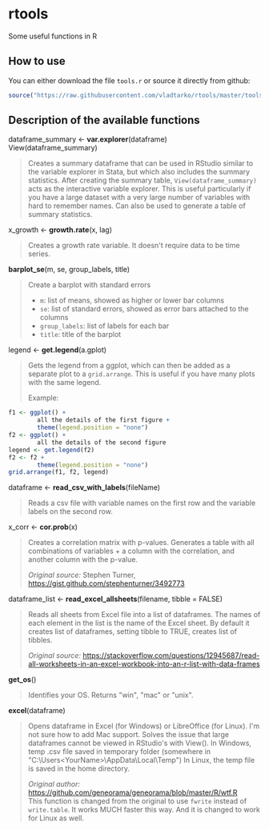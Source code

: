 # rtools
Some useful functions in R

## How to use

You can either download the file `tools.r` or source it directly from github:

```r
source("https://raw.githubusercontent.com/vladtarko/rtools/master/tools.r")
```

## Description of the available functions

dataframe_summary <- **var.explorer**(dataframe)  
View(dataframe_summary)

> Creates a summary dataframe that can be used in RStudio similar to the variable explorer in Stata, but which also includes the summary statistics. After creating the summary table, `View(dataframe_summary)` acts as the interactive variable explorer. This is useful particularly if you have a large dataset with a very large number of variables with hard to remember names. Can also be used to generate a table of summary statistics.

x_growth <- **growth.rate**(x, lag)

> Creates a growth rate variable. It doesn't require data to be time series.

**barplot_se**(m, se, group_labels, title) 

> Create a barplot with standard errors  
> 
> - `m`: list of means, showed as higher or lower bar columns  
> - `se`: list of standard errors, showed as error bars attached to the columns  
> - `group_labels`: list of labels for each bar  
> - `title`: title of the barplot  

legend <- **get.legend**(a.gplot)

> Gets the legend from a ggplot, which can then be added as a separate plot to a `grid.arrange`. This is useful if you have many plots with the same legend.
>
> Example:

```r
f1 <- ggplot() + 
        all the details of the first figure +
        theme(legend.position = "none")
f2 <- ggplot() + 
        all the details of the second figure
legend <- get.legend(f2)
f2 <- f2 +
        theme(legend.position = "none")
grid.arrange(f1, f2, legend)
```

dataframe <- **read_csv_with_labels**(fileName)

> Reads a csv file with variable names on the first row and the variable labels on the second row.

x_corr <- **cor.prob**(x)

> Creates a correlation matrix with p-values. Generates a table with all combinations of variables + a column with the correlation, and another column with the p-value. 
>
> _Original source:_ Stephen Turner, https://gist.github.com/stephenturner/3492773

dataframe_list <- **read_excel_allsheets**(filename, tibble = FALSE)

> Reads all sheets from Excel file into a list of dataframes. The names of each element in the list is the name of the Excel sheet. By default it creates list of dataframes, setting tibble to TRUE, creates list of tibbles.
>
> _Original source:_ https://stackoverflow.com/questions/12945687/read-all-worksheets-in-an-excel-workbook-into-an-r-list-with-data-frames


**get_os**()

> Identifies your OS. Returns "win", "mac" or "unix".

**excel**(dataframe)

> Opens dataframe in Excel (for Windows) or LibreOffice (for Linux). I'm not sure how to add Mac support. 
> Solves the issue that large dataframes cannot be viewed in RStudio's with View().
> In Windows, temp .csv file saved in temporary folder (somewhere in "C:\Users\<YourName>\AppData\Local\Temp")
> In Linux, the temp file is saved in the home directory.
>
> _Original author:_ https://github.com/geneorama/geneorama/blob/master/R/wtf.R   
> This function is changed from the original to use `fwrite` instead of `write.table`. It works MUCH faster this way. And it is changed to work for Linux as well.

